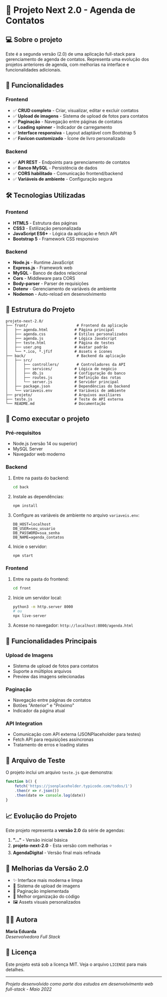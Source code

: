 # 📱 Projeto Next 2.0 - Agenda de Contatos

## 💻 Sobre o projeto

Este é a segunda versão (2.0) de uma aplicação full-stack para gerenciamento de agenda de contatos. Representa uma evolução dos projetos anteriores de agenda, com melhorias na interface e funcionalidades adicionais.

## 🎯 Funcionalidades

### Frontend
- ✅ **CRUD completo** - Criar, visualizar, editar e excluir contatos
- ✅ **Upload de imagens** - Sistema de upload de fotos para contatos
- ✅ **Paginação** - Navegação entre páginas de contatos
- ✅ **Loading spinner** - Indicador de carregamento
- ✅ **Interface responsiva** - Layout adaptável com Bootstrap 5
- ✅ **Favicon customizado** - Ícone de livro personalizado

### Backend
- ✅ **API REST** - Endpoints para gerenciamento de contatos
- ✅ **Banco MySQL** - Persistência de dados
- ✅ **CORS habilitado** - Comunicação frontend/backend
- ✅ **Variáveis de ambiente** - Configuração segura

## 🛠️ Tecnologias Utilizadas

### Frontend
- **HTML5** - Estrutura das páginas
- **CSS3** - Estilização personalizada
- **JavaScript ES6+** - Lógica da aplicação e fetch API
- **Bootstrap 5** - Framework CSS responsivo

### Backend
- **Node.js** - Runtime JavaScript
- **Express.js** - Framework web
- **MySQL** - Banco de dados relacional
- **Cors** - Middleware para CORS
- **Body-parser** - Parser de requisições
- **Dotenv** - Gerenciamento de variáveis de ambiente
- **Nodemon** - Auto-reload em desenvolvimento

## 📁 Estrutura do Projeto

```
projeto-next-2.0/
├── front/                      # Frontend da aplicação
│   ├── agenda.html            # Página principal
│   ├── agenda.css             # Estilos personalizados
│   ├── agenda.js              # Lógica JavaScript
│   ├── teste.html             # Página de testes
│   ├── user.png               # Avatar padrão
│   └── *.ico, *.jfif          # Assets e ícones
├── back/                       # Backend da aplicação
│   ├── src/
│   │   ├── controllers/        # Controladores da API
│   │   ├── services/          # Lógica de negócio
│   │   ├── db.js              # Configuração do banco
│   │   ├── routes.js          # Definição das rotas
│   │   └── server.js          # Servidor principal
│   ├── package.json           # Dependências do backend
│   └── variaveis.env          # Variáveis de ambiente
├── projeto/                   # Arquivos auxiliares
├── teste.js                   # Teste de API externa
└── README.md                  # Documentação
```

## 🚀 Como executar o projeto

### Pré-requisitos
- Node.js (versão 14 ou superior)
- MySQL Server
- Navegador web moderno

### Backend
1. Entre na pasta do backend:
   ```bash
   cd back
   ```

2. Instale as dependências:
   ```bash
   npm install
   ```

3. Configure as variáveis de ambiente no arquivo `variaveis.env`:
   ```env
   DB_HOST=localhost
   DB_USER=seu_usuario
   DB_PASSWORD=sua_senha
   DB_NAME=agenda_contatos
   ```

4. Inicie o servidor:
   ```bash
   npm start
   ```

### Frontend
1. Entre na pasta do frontend:
   ```bash
   cd front
   ```

2. Inicie um servidor local:
   ```bash
   python3 -m http.server 8000
   # ou
   npx live-server
   ```

3. Acesse no navegador: `http://localhost:8000/agenda.html`

## 🔧 Funcionalidades Principais

### Upload de Imagens
- Sistema de upload de fotos para contatos
- Suporte a múltiplos arquivos
- Preview das imagens selecionadas

### Paginação
- Navegação entre páginas de contatos
- Botões "Anterior" e "Próximo"
- Indicador da página atual

### API Integration
- Comunicação com API externa (JSONPlaceholder para testes)
- Fetch API para requisições assíncronas
- Tratamento de erros e loading states

## 🧪 Arquivo de Teste

O projeto inclui um arquivo `teste.js` que demonstra:
```javascript
function b() {
    fetch('https://jsonplaceholder.typicode.com/todos/1')
    .then(r => r.json())
    .then(date => console.log(date))
}
```

## 📈 Evolução do Projeto

Este projeto representa a **versão 2.0** da série de agendas:

1. **"..."** - Versão inicial básica
2. **projeto-next-2.0** - Esta versão com melhorias ⭐
3. **AgendaDigital** - Versão final mais refinada

## 🎨 Melhorias da Versão 2.0

- ✨ Interface mais moderna e limpa
- 📸 Sistema de upload de imagens
- 📄 Paginação implementada
- 🎯 Melhor organização do código
- 🖼️ Assets visuais personalizados

## 👩‍💻 Autora

**Maria Eduarda**  
*Desenvolvedora Full Stack*

## 📄 Licença

Este projeto está sob a licença MIT. Veja o arquivo `LICENSE` para mais detalhes.

---

*Projeto desenvolvido como parte dos estudos em desenvolvimento web full-stack - Maio 2022*